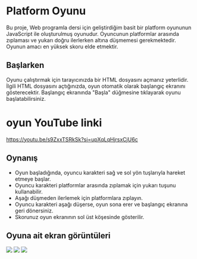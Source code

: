 # Platform Oyunu

Bu proje, Web programla dersi için geliştirdiğim basit bir platform oyununun JavaScript ile oluşturulmuş oyunudur. Oyuncunun platformlar arasında zıplaması ve yukarı doğru ilerlerken altına düşmemesi gerekmektedir. Oyunun amacı en yüksek skoru elde etmektir.

## Başlarken

Oyunu çalıştırmak için tarayıcınızda bir HTML dosyasını açmanız yeterlidir. İlgili HTML dosyasını açtığınızda, oyun otomatik olarak başlangıç ekranını gösterecektir. Başlangıç ekranında "Başla" düğmesine tıklayarak oyunu başlatabilirsiniz.

 # oyun YouTube linki

 https://youtu.be/s9ZxxTSRkSk?si=upXqLqHjrsxCjU6c

## Oynanış

- Oyun başladığında, oyuncu karakteri sağ ve sol yön tuşlarıyla hareket etmeye başlar.
- Oyuncu karakteri platformlar arasında zıplamak için yukarı tuşunu kullanabilir.
- Aşağı düşmeden ilerlemek için platformlara zıplayın.
- Oyuncu karakteri aşağı düşerse, oyun sona erer ve başlangıç ekranına geri dönersiniz.
- Skorunuz oyun ekranının sol üst köşesinde gösterilir.

## Oyuna ait ekran görüntüleri 

![](https://github.com/musrates/platformoyunu/assets/120391517/f8716fe9-347a-47fc-ab58-86c320a70b34)
![](https://github.com/musrates/platformoyunu/assets/120391517/83df6cbe-1f47-44d1-b1c1-c7b735402ae4)
![](https://github.com/musrates/platformoyunu/assets/120391517/26bd059e-0b37-4fc2-ae5c-49b83de38a73)

